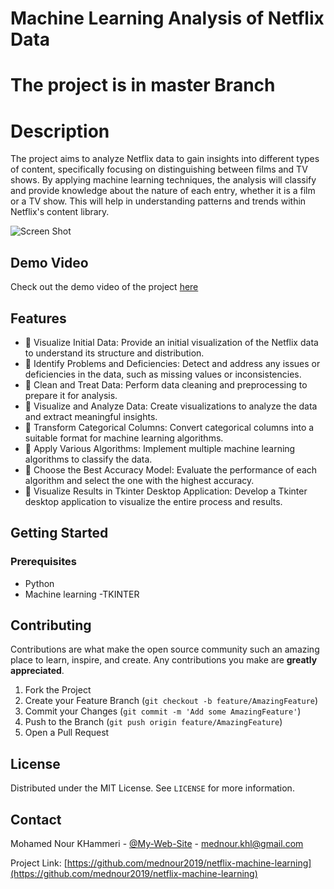 # Machine Learning Analysis of Netflix Data
# The project is in master Branch
# Description
The project aims to analyze Netflix data to gain insights into different types of content, specifically focusing on distinguishing between films and TV shows. By applying machine learning techniques, the analysis will classify and provide knowledge about the nature of each entry, whether it is a film or a TV show. This will help in understanding patterns and trends within Netflix's content library.

![Screen Shot](https://prtfnour.vercel.app/images/portfolio/project22.JPG)
## Demo Video

Check out the demo video of the project [here](https://drive.google.com/file/d/1qZ4QE_hDYsGFXRwbA0jlGGG6DOADUreU/view?usp=sharing)
## Features

- 🧩 Visualize Initial Data: Provide an initial visualization of the Netflix data to understand its structure and distribution.
- 🧩 Identify Problems and Deficiencies: Detect and address any issues or deficiencies in the data, such as missing values or inconsistencies.
- 🧩 Clean and Treat Data: Perform data cleaning and preprocessing to prepare it for analysis.
- 🧩 Visualize and Analyze Data: Create visualizations to analyze the data and extract meaningful insights.
- 🧩 Transform Categorical Columns: Convert categorical columns into a suitable format for machine learning algorithms.
- 🧩 Apply Various Algorithms: Implement multiple machine learning algorithms to classify the data.
-  🧩 Choose the Best Accuracy Model: Evaluate the performance of each algorithm and select the one with the highest accuracy.
-  🧩 Visualize Results in Tkinter Desktop Application: Develop a Tkinter desktop application to visualize the entire process and results.




## Getting Started

### Prerequisites

- Python
- Machine learning
-TKINTER

## Contributing

Contributions are what make the open source community such an amazing place to learn, inspire, and create. Any contributions you make are **greatly appreciated**.

1. Fork the Project
2. Create your Feature Branch (`git checkout -b feature/AmazingFeature`)
3. Commit your Changes (`git commit -m 'Add some AmazingFeature'`)
4. Push to the Branch (`git push origin feature/AmazingFeature`)
5. Open a Pull Request

## License

Distributed under the MIT License. See `LICENSE` for more information.

## Contact

Mohamed Nour KHammeri - [@My-Web-Site](https://prtfnour.vercel.app) - mednour.khl@gmail.com

Project Link: [https://github.com/mednour2019/netflix-machine-learning](https://github.com/mednour2019/netflix-machine-learning)

